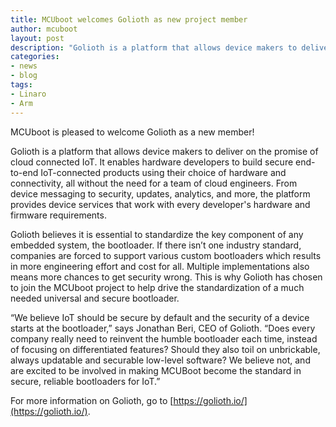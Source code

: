 ```yaml
---
title: MCUboot welcomes Golioth as new project member
author: mcuboot
layout: post
description: "Golioth is a platform that allows device makers to deliver on the promise of cloud connected IoT. It enables hardware developers to build secure end-to-end IoT-connected products using their choice of hardware and connectivity, all without the need for a team of cloud engineers."
categories:
- news
- blog
tags:
- Linaro
- Arm
---
```

MCUboot is pleased to welcome Golioth as a new member!

Golioth is a platform that allows device makers to deliver on the promise of cloud connected IoT. It enables hardware developers to build secure end-to-end IoT-connected products using their choice of hardware and connectivity, all without the need for a team of cloud engineers. From device messaging to security, updates, analytics, and more, the platform provides device services that work with every developer's hardware and firmware requirements.

Golioth believes it is essential to standardize the key component of any embedded system, the bootloader. If there isn’t one industry standard, companies are forced to support various custom bootloaders which results in more engineering effort and cost for all. Multiple implementations also means more chances to get security wrong. This is why Golioth has chosen to join the MCUboot project to help drive the standardization of a much needed universal and secure bootloader.

“We believe IoT should be secure by default and the security of a device starts at the bootloader,” says Jonathan Beri, CEO of Golioth. “Does every company really need to reinvent the humble bootloader each time, instead of focusing on differentiated features? Should they also toil on unbrickable, always updatable and securable low-level software? We believe not, and are excited to be involved in making MCUBoot become the standard in secure, reliable bootloaders for IoT.” 

For more information on Golioth, go to [https://golioth.io/](https://golioth.io/). 
